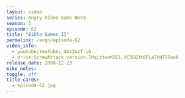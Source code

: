 ```yaml
---
layout: video
series: Angry Video Game Nerd
season: 3
episode: 62
title: "Bible Games II"
permalink: /avgn/episode-62
video_info:
  - youtube;YouTube;_dUVZozf-i0
  - drive;ScrewAttack version;1MqiztwvK8CL_XC5GQ3t0FLa7bHTSSooA
release_date: 2008-12-23
mike_notes:
toggle: off
title-cards:
  - episode-62.jpg
---
```

